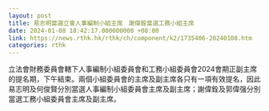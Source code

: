 ```yaml
---
layout: post
title: 易志明當選立會人事編制小組主席　謝偉銓當選工務小組主席
date: 2024-01-08 18:42:17.000000000 +08:00
link: https://news.rthk.hk/rthk/ch/component/k2/1735406-20240108.htm
categories: rthk
---
```


立法會財務委員會轄下人事編制小組委員會和工務小組委員會2024會期正副主席的提名期，下午結束。兩個小組委員會的主席及副主席各只有一項有效提名，因此易志明及何俊賢分別當選人事編制小組委員會主席及副主席；謝偉銓及郭偉强分別當選工務小組委員會主席及副主席。
